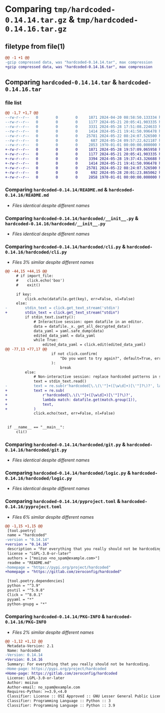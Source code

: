 # Comparing `tmp/hardcoded-0.14.14.tar.gz` & `tmp/hardcoded-0.14.16.tar.gz`

## filetype from file(1)

```diff
@@ -1 +1 @@
-gzip compressed data, was "hardcoded-0.14.14.tar", max compression
+gzip compressed data, was "hardcoded-0.14.16.tar", max compression
```

## Comparing `hardcoded-0.14.14.tar` & `hardcoded-0.14.16.tar`

### file list

```diff
@@ -1,7 +1,7 @@
--rw-r--r--   0        0        0     1871 2024-04-20 08:58:50.133334 hardcoded-0.14.14/README.md
--rw-r--r--   0        0        0     1177 2024-05-21 20:05:41.903335 hardcoded-0.14.14/hardcoded/__init__.py
--rw-r--r--   0        0        0     3331 2024-05-28 17:51:08.224633 hardcoded-0.14.14/hardcoded/cli.py
--rw-r--r--   0        0        0     1414 2024-05-21 19:41:50.996478 hardcoded-0.14.14/hardcoded/git.py
--rw-r--r--   0        0        0    25781 2024-05-22 08:24:07.526500 hardcoded-0.14.14/hardcoded/logic.py
--rw-r--r--   0        0        0      687 2024-05-24 09:57:22.621187 hardcoded-0.14.14/pyproject.toml
--rw-r--r--   0        0        0     2853 1970-01-01 00:00:00.000000 hardcoded-0.14.14/PKG-INFO
+-rw-r--r--   0        0        0     1871 2024-05-28 19:57:09.065958 hardcoded-0.14.16/README.md
+-rw-r--r--   0        0        0     1177 2024-05-21 20:05:41.903335 hardcoded-0.14.16/hardcoded/__init__.py
+-rw-r--r--   0        0        0     3394 2024-05-28 19:37:43.326688 hardcoded-0.14.16/hardcoded/cli.py
+-rw-r--r--   0        0        0     1414 2024-05-21 19:41:50.996478 hardcoded-0.14.16/hardcoded/git.py
+-rw-r--r--   0        0        0    25781 2024-05-22 08:24:07.526500 hardcoded-0.14.16/hardcoded/logic.py
+-rw-r--r--   0        0        0      692 2024-05-28 20:01:23.865062 hardcoded-0.14.16/pyproject.toml
+-rw-r--r--   0        0        0     2858 1970-01-01 00:00:00.000000 hardcoded-0.14.16/PKG-INFO
```

### Comparing `hardcoded-0.14.14/README.md` & `hardcoded-0.14.16/README.md`

 * *Files identical despite different names*

### Comparing `hardcoded-0.14.14/hardcoded/__init__.py` & `hardcoded-0.14.16/hardcoded/__init__.py`

 * *Files identical despite different names*

### Comparing `hardcoded-0.14.14/hardcoded/cli.py` & `hardcoded-0.14.16/hardcoded/cli.py`

 * *Files 3% similar despite different names*

```diff
@@ -44,15 +44,15 @@
     # if import_file:
     #    click.echo('boo')
     #    exit()
 
     if key:
         click.echo(datafile.get(key), err=False, nl=False)
     else:
-        stdin_text = click.get_text_stream('stdin')
+        stdin_text = click.get_text_stream("stdin")
         if stdin_text.isatty():
             # Interactive session: open datafile in an editor.
             data = datafile._x._get_all_decrypted_data()
             data_yaml = yaml.safe_dump(data)
             edited_data_yaml = data_yaml
             while True:
                 edited_data_yaml = click.edit(edited_data_yaml)
@@ -77,13 +77,17 @@
                     if not click.confirm(
                         "Do you want to try again?", default=True, err=True
                     ):
                         break
         else:
             # Non-interactive session: replace hardcoded patterns in stdin, send to stdout.
             text = stdin_text.read()
-            text = re.sub(r'hardcoded[\.\(\'"]+([\w\d]+)[\'"]?\)?', lambda match: datafile.get(match.group(1)), text)
+            text = re.sub(
+                r'hardcoded[\.\(\'"]+([\w\d]+)[\'"]?\)?',
+                lambda match: datafile.get(match.group(1)),
+                text,
+            )
             click.echo(text, err=False, nl=False)
 
 
 if __name__ == "__main__":
     cli()
```

### Comparing `hardcoded-0.14.14/hardcoded/git.py` & `hardcoded-0.14.16/hardcoded/git.py`

 * *Files identical despite different names*

### Comparing `hardcoded-0.14.14/hardcoded/logic.py` & `hardcoded-0.14.16/hardcoded/logic.py`

 * *Files identical despite different names*

### Comparing `hardcoded-0.14.14/pyproject.toml` & `hardcoded-0.14.16/pyproject.toml`

 * *Files 6% similar despite different names*

```diff
@@ -1,15 +1,15 @@
 [tool.poetry]
 name = "hardcoded"
-version = "0.14.14"
+version = "0.14.16"
 description = "For everything that you really should not be hardcoding."
 license = "LGPL-3.0-or-later"
 authors = ["moizuo <no_spam@example.com>"]
 readme = "README.md"
-homepage = "https://pypi.org/project/hardcoded"
+homepage = "https://gitlab.com/zeroconfig/hardcoded"
 
 [tool.poetry.dependencies]
 python = "^3.9"
 psutil = "^5.9.8"
 Click = "^8.0.1"
 pyyaml = "*"
 python-gnupg = "*"
```

### Comparing `hardcoded-0.14.14/PKG-INFO` & `hardcoded-0.14.16/PKG-INFO`

 * *Files 2% similar despite different names*

```diff
@@ -1,12 +1,12 @@
 Metadata-Version: 2.1
 Name: hardcoded
-Version: 0.14.14
+Version: 0.14.16
 Summary: For everything that you really should not be hardcoding.
-Home-page: https://pypi.org/project/hardcoded
+Home-page: https://gitlab.com/zeroconfig/hardcoded
 License: LGPL-3.0-or-later
 Author: moizuo
 Author-email: no_spam@example.com
 Requires-Python: >=3.9,<4.0
 Classifier: License :: OSI Approved :: GNU Lesser General Public License v3 or later (LGPLv3+)
 Classifier: Programming Language :: Python :: 3
 Classifier: Programming Language :: Python :: 3.9
```

